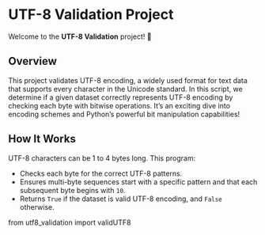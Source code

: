 # UTF-8 Validation Project

Welcome to the **UTF-8 Validation** project! 🎉

## Overview
This project validates UTF-8 encoding, a widely used format for text data that supports every character in the Unicode standard. In this script, we determine if a given dataset correctly represents UTF-8 encoding by checking each byte with bitwise operations. It’s an exciting dive into encoding schemes and Python’s powerful bit manipulation capabilities!

## How It Works
UTF-8 characters can be 1 to 4 bytes long. This program:
- Checks each byte for the correct UTF-8 patterns.
- Ensures multi-byte sequences start with a specific pattern and that each subsequent byte begins with `10`.
- Returns `True` if the dataset is valid UTF-8 encoding, and `False` otherwise.

from utf8_validation import validUTF8

